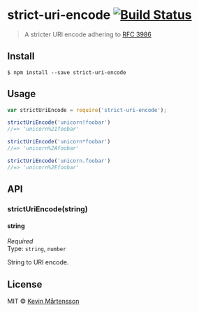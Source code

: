 # strict-uri-encode [![Build Status](https://travis-ci.org/kevva/strict-uri-encode.svg?branch=master)](https://travis-ci.org/kevva/strict-uri-encode)

> A stricter URI encode adhering to [RFC 3986](http://tools.ietf.org/html/rfc3986)


## Install

```
$ npm install --save strict-uri-encode
```


## Usage

```js
var strictUriEncode = require('strict-uri-encode');

strictUriEncode('unicorn!foobar')
//=> 'unicorn%21foobar'

strictUriEncode('unicorn*foobar')
//=> 'unicorn%2Afoobar'

strictUriEncode('unicorn.foobar')
//=> 'unicorn%2Efoobar'
```


## API

### strictUriEncode(string)

#### string

*Required*  
Type: `string`, `number`

String to URI encode.


## License

MIT © [Kevin Mårtensson](http://github.com/kevva)
